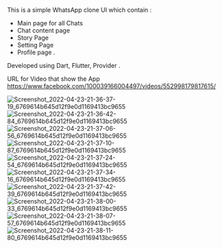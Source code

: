 This is a simple WhatsApp clone UI which contain :
- Main page for all Chats
- Chat content page
- Story Page 
- Setting Page
- Profile page .

Developed using Dart, Flutter, Provider .

URL for Video that show the App https://www.facebook.com/100039166004497/videos/552998179817615/

![Screenshot_2022-04-23-21-36-37-19_6769614b645d12f9e0d1169413bc9655](https://user-images.githubusercontent.com/101535118/164943773-07f5a24a-12e0-43e3-815c-9d0c0e4fb60f.jpg)
![Screenshot_2022-04-23-21-36-42-84_6769614b645d12f9e0d1169413bc9655](https://user-images.githubusercontent.com/101535118/164943775-6d5b40c5-1669-4308-a7a0-c4b2bbb14f94.jpg)
![Screenshot_2022-04-23-21-37-06-56_6769614b645d12f9e0d1169413bc9655](https://user-images.githubusercontent.com/101535118/164943780-ff9ade1b-ea3c-40fe-9999-34a6f112c4d5.jpg)
![Screenshot_2022-04-23-21-37-10-87_6769614b645d12f9e0d1169413bc9655](https://user-images.githubusercontent.com/101535118/164943784-901548d4-592f-4cb8-a12d-db27b4b31c42.jpg)
![Screenshot_2022-04-23-21-37-24-54_6769614b645d12f9e0d1169413bc9655](https://user-images.githubusercontent.com/101535118/164943788-de15dda6-8a6f-487e-a6f6-9019b7d4fe1c.jpg)
![Screenshot_2022-04-23-21-37-34-16_6769614b645d12f9e0d1169413bc9655](https://user-images.githubusercontent.com/101535118/164943791-6315e325-833c-489a-9c3c-a1fb05b5c84a.jpg)
![Screenshot_2022-04-23-21-37-42-39_6769614b645d12f9e0d1169413bc9655](https://user-images.githubusercontent.com/101535118/164943793-be7a512f-ee3a-4fc1-96eb-a46a02f30693.jpg)
![Screenshot_2022-04-23-21-38-00-33_6769614b645d12f9e0d1169413bc9655](https://user-images.githubusercontent.com/101535118/164943797-526ea311-8b05-40ef-a174-9559440506cf.jpg)
![Screenshot_2022-04-23-21-38-07-57_6769614b645d12f9e0d1169413bc9655](https://user-images.githubusercontent.com/101535118/164943800-dc4b2cd4-4f8b-4c8e-8bcc-e60f9efe2213.jpg)
![Screenshot_2022-04-23-21-38-11-80_6769614b645d12f9e0d1169413bc9655](https://user-images.githubusercontent.com/101535118/164943805-b4dca532-46fc-4434-ac07-ab10066ad5b8.jpg)
